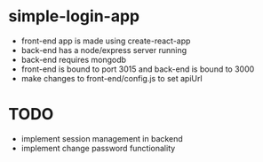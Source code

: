 # simple-login-app
 * front-end app is made using create-react-app
 * back-end has a node/express server running
 * back-end requires mongodb
 * front-end is bound to port 3015 and back-end is bound to 3000
 * make changes to front-end/config.js to set apiUrl
# TODO
 * implement session management in backend
 * implement change password functionality

